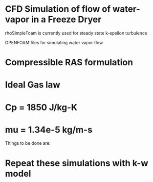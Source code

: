 # CFD Simulation of flow of water-vapor in a Freeze Dryer

rhoSimpleFoam is currently used for steady state k-epsilon turbulence

OPENFOAM files for simulating water vapor flow. 
# Compressible RAS formulation
# Ideal Gas law
# Cp = 1850 J/kg-K
# mu = 1.34e-5 kg/m-s

Things to be done are:
# Repeat these simulations with k-w model
